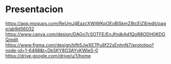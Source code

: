 # Presentacion
https://app.moqups.com/ReUmJ4EazcXWjWKpOExBlSkmZ8tcEiZ8/edit/page/ab9d56032
https://www.canva.com/design/DAGn7cSOTFE/EnJfndkAd1QoR8ODH0KDGQ/edit
https://www.figma.com/design/bfh5JwXE7Pu8f22sEnhnN7/prototipo?node-id=1-6468&t=DkSKY8G3AYvKWleS-0
https://drive.google.com/drive/u/1/home
